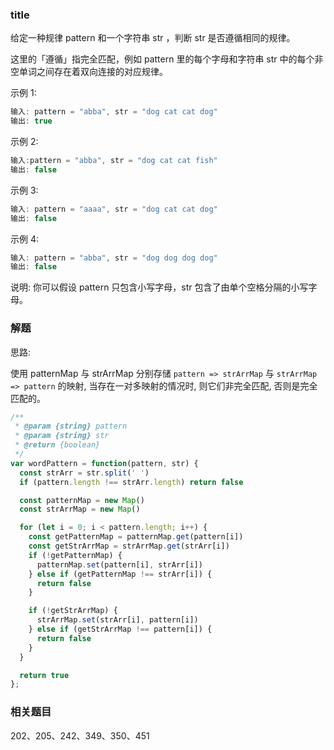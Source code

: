 ### title

给定一种规律 pattern 和一个字符串 str ，判断 str 是否遵循相同的规律。

这里的「遵循」指完全匹配，例如 pattern 里的每个字母和字符串 str 中的每个非空单词之间存在着双向连接的对应规律。

示例 1:

```js
输入: pattern = "abba", str = "dog cat cat dog"
输出: true
```

示例 2:

```js
输入:pattern = "abba", str = "dog cat cat fish"
输出: false
```

示例 3:

```js
输入: pattern = "aaaa", str = "dog cat cat dog"
输出: false
```

示例 4:

```js
输入: pattern = "abba", str = "dog dog dog dog"
输出: false
```

说明:
你可以假设 pattern 只包含小写字母，str 包含了由单个空格分隔的小写字母。    

### 解题

思路:

使用 patternMap 与 strArrMap 分别存储 `pattern => strArrMap` 与 `strArrMap => pattern` 的映射, 当存在一对多映射的情况时, 则它们非完全匹配, 否则是完全匹配的。

```js
/**
 * @param {string} pattern
 * @param {string} str
 * @return {boolean}
 */
var wordPattern = function(pattern, str) {
  const strArr = str.split(' ')
  if (pattern.length !== strArr.length) return false

  const patternMap = new Map()
  const strArrMap = new Map()

  for (let i = 0; i < pattern.length; i++) {
    const getPatternMap = patternMap.get(pattern[i])
    const getStrArrMap = strArrMap.get(strArr[i])
    if (!getPatternMap) {
      patternMap.set(pattern[i], strArr[i])
    } else if (getPatternMap !== strArr[i]) {
      return false
    }

    if (!getStrArrMap) {
      strArrMap.set(strArr[i], pattern[i])
    } else if (getStrArrMap !== pattern[i]) {
      return false
    }
  }

  return true
};
```

### 相关题目

202、205、242、349、350、451